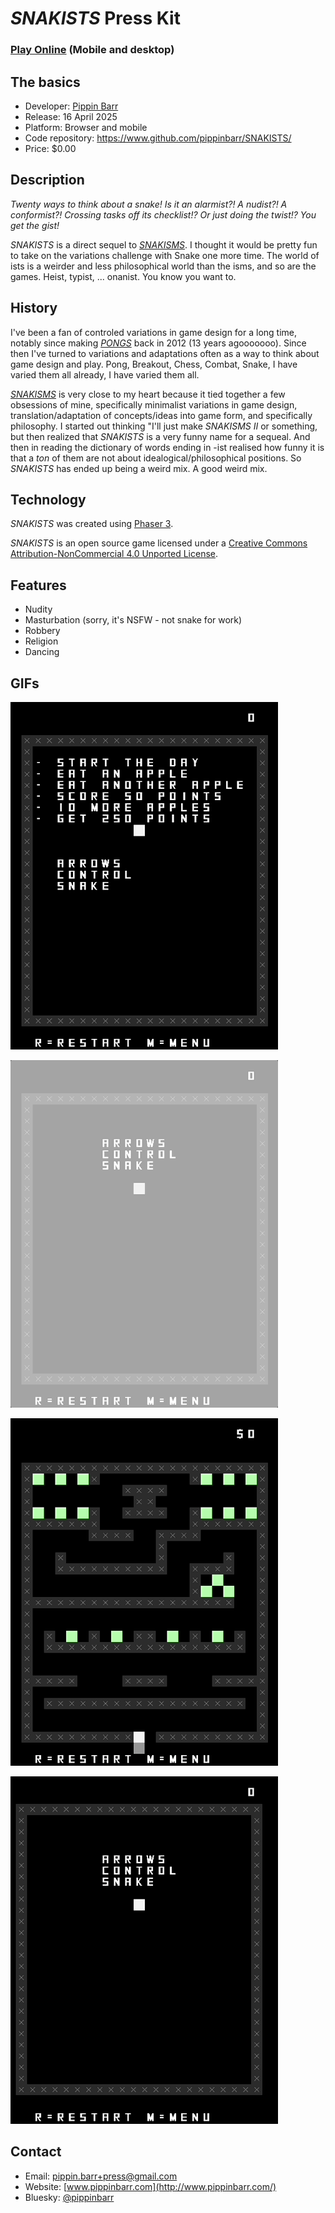 # *SNAKISTS* Press Kit

### [Play Online](https://pippinbarr.com/SNAKISTS) (Mobile and desktop)

## The basics

* Developer: [Pippin Barr](http://www.pippinbarr.com/)
* Release: 16 April 2025
* Platform: Browser and mobile
* Code repository: https://www.github.com/pippinbarr/SNAKISTS/
* Price: $0.00

## Description

*Twenty ways to think about a snake! Is it an alarmist?! A nudist?! A conformist?! Crossing tasks off its checklist!? Or just doing the twist!? You get the gist!*

*SNAKISTS* is a direct sequel to [*SNAKISMS*](https://pippinbarr.com/SNAKISMS/info/). I thought it would be pretty fun to take on the variations challenge with Snake one more time. The world of ists is a weirder and less philosophical world than the isms, and so are the games. Heist, typist, ... onanist. You know you want to.

## History

I've been a fan of controled variations in game design for a long time, notably since making [*PONGS*](https://pippinbarr.com/pongs/info/) back in 2012 (13 years agooooooo). Since then I've turned to variations and adaptations often as a way to think about game design and play. Pong, Breakout, Chess, Combat, Snake, I have varied them all already, I have varied them all.

[*SNAKISMS*](https://pippinbarr.com/SNAKISMS/info/) is very close to my heart because it tied together a few obsessions of mine, specifically minimalist variations in game design, translation/adaptation of concepts/ideas into game form, and specifically philosophy. I started out thinking "I'll just make *SNAKISMS II* or something, but then realized that *SNAKISTS* is a very funny name for a sequeal. And then in reading the dictionary of words ending in -ist realised how funny it is that a *ton* of them are not about idealogical/philosophical positions. So *SNAKISTS* has ended up being a weird mix. A good weird mix.

## Technology

*SNAKISTS* was created using [Phaser 3](https://phaser.io/).

*SNAKISTS* is an open source game licensed under a [Creative Commons Attribution-NonCommercial 4.0 Unported License](http://creativecommons.org/licenses/by-nc/4.0/).

## Features

* Nudity
* Masturbation (sorry, it's NSFW - not snake for work)
* Robbery
* Religion
* Dancing

## GIFs

![Checklist Snake](./gifs/checklist.gif)

![Demist Snake](./gifs/demist.gif)

![Heist Snake](./gifs/heist.gif)

![Twist Snake](./gifs/twist.gif)

## Contact

* Email: [pippin.barr+press@gmail.com](mailto:pippin.barr+press@gmail.com)
* Website: [www.pippinbarr.com](http://www.pippinbarr.com/)
* Bluesky: [@pippinbarr](https://bsky.app/profile/pippinbarr.bsky.social)
